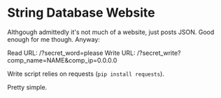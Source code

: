 # String Database Website

Althgough admittedly it's not much of a website, just posts JSON.
Good enough for me though.
Anyway:

Read URL: /?secret\_word=please
Write URL: /?secret\_write?comp\_name=NAME&comp\_ip=0.0.0.0

Write script relies on requests (`pip install requests`).

Pretty simple.

